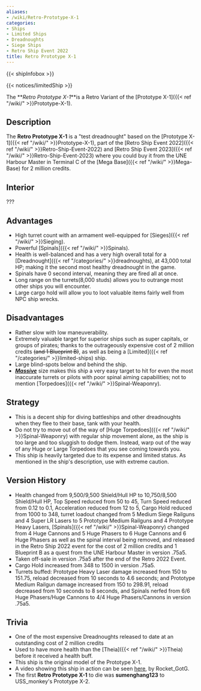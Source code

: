 ```yaml
---
aliases:
- /wiki/Retro-Prototype-X-1
categories:
- Ships
- Limited Ships
- Dreadnoughts
- Siege Ships
- Retro Ship Event 2022
title: Retro Prototype X-1
---  
```


{{< shipInfobox >}}   

{{< notices/limitedShip >}} 

The **_Retro Prototype X-1_**is a Retro Variant of the [Prototype X-1]({{< ref "/wiki/" >}}Prototype-X-1). 

## Description

The **Retro Prototype X-1** is a "test dreadnought" based on the [Prototype X-1]({{< ref "/wiki/" >}}Prototype-X-1), part of the [Retro Ship Event 2022]({{< ref "/wiki/" >}}Retro-Ship-Event-2022) and [Retro Ship Event 2023]({{< ref "/wiki/" >}}Retro-Ship-Event-2023) where you could buy it from the UNE Harbour Master in Terminal C of the [Mega Base]({{< ref "/wiki/" >}}Mega-Base) for 2 million credits.

## Interior

???

## Advantages

- High turret count with an armament well-equipped for [Sieges]({{< ref "/wiki/" >}}Sieging).
- Powerful [Spinals]({{< ref "/wiki/" >}}Spinals).
- Health is well-balanced and has a very high overall total for a [Dreadnought]({{< ref "/categories/" >}}dreadnoughts), at 43,000 total HP; making it the second most healthy dreadnought in the game.
- Spinals have 0 second interval, meaning they are fired all at once.
- Long range on the turrets(8,000 studs) allows you to outrange most other ships you will encounter.
- Large cargo hold will allow you to loot valuable items fairly well from NPC ship wrecks.

## Disadvantages

- Rather slow with low maneuverability.
- Extremely valuable target for superior ships such as super capitals, or groups of pirates; thanks to the outrageously expensive cost of 2 million credits <s>(and 1 Blueprint B)</s>, as well as being a [Limited]({{< ref "/categories/" >}}limited-ships) ship.
- Large blind-spots below and behind the ship.
- **_<u>Massive</u>_** size makes this ship a very easy target to hit for even the most inaccurate turrets or pilots with poor spinal aiming capabilities; not to mention [Torpedoes]({{< ref "/wiki/" >}}Spinal-Weaponry).

## Strategy

- This is a decent ship for diving battleships and other dreadnoughts when they flee to their base, tank with your health.
- Do not try to move out of the way of [Huge Torpedoes]({{< ref "/wiki/" >}}Spinal-Weaponry) with regular ship movement alone, as the ship is too large and too sluggish to dodge them. Instead, warp out of the way of any Huge or Large Torpedoes that you see coming towards you.
- This ship is heavily targeted due to its expense and limited status. As mentioned in the ship's description, use with extreme caution.

## Version History 

- Health changed from 9,500/9,500 Shield/Hull HP to 10,750/8,500 Shield/Hull HP, Top Speed reduced from 50 to 45, Turn Speed reduced from 0.12 to 0.1, Acceleration reduced from 12 to 5, Cargo Hold reduced from 1000 to 348, turret loadout changed from 5 Medium Siege Railguns and 4 Super LR Lasers to 5 Prototype Medium Railguns and 4 Prototype Heavy Lasers, [Spinals]({{< ref "/wiki/" >}}Spinal-Weaponry) changed from 4 Huge Cannons and 5 Huge Phasers to 6 Huge Cannons and 6 Huge Phasers as well as the spinal interval being removed, and released in the Retro Ship 2022 event for the cost of 2 million credits and 1 Blueprint B as a quest from the UNE Harbour Master in version .75a5.
- Taken off-sale in version .75a5 after the end of the Retro 2022 Event.
- Cargo Hold increased from 348 to 1500 in version .75a5.
- Turrets buffed: Prototype Heavy Laser damage increased from 150 to 151.75, reload decreased from 10 seconds to 4.6 seconds; and Prototype Medium Railgun damage increased from 150 to 298.91, reload decreased from 10 seconds to 8 seconds, and Spinals nerfed from 6/6 Huge Phasers/Huge Cannons to 4/4 Huge Phasers/Cannons in version .75a5.

## Trivia

- One of the most expensive Dreadnoughts released to date at an outstanding cost of 2 million credits
- Used to have more health than the [Theia]({{< ref "/wiki/" >}}Theia) before it received a health buff.
- This ship is the original model of the Prototype X-1.
- A video showing this ship in action can be seen [here](https://www.youtube.com/watch?v=0ShMf1hBeZ0), by Rocket_GotG.
- The first **Retro Prototype X-1** to die was **sumenghang123** to USS_monkey's Prototype X-2.